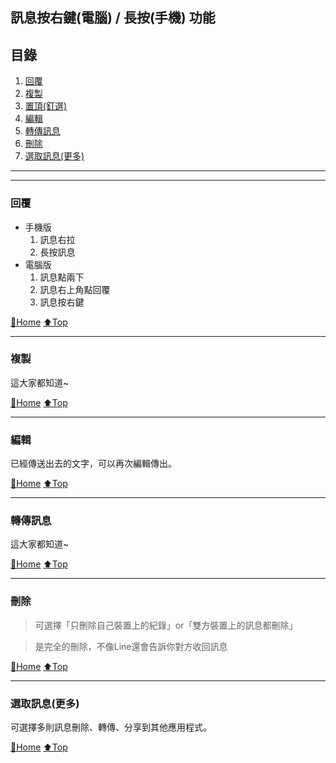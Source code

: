 ## 訊息按右鍵(電腦) / 長按(手機) 功能

## 目錄
1) [回覆](#回覆)
2) [複製](#複製)
3) [置頂(釘選)](#置頂(釘選))
4) [編輯](#編輯)
5) [轉傳訊息](#轉傳訊息)
6) [刪除](#刪除)
7) [選取訊息(更多)](#選取訊息(更多))

---
---

### 回覆
- 手機版
    1) 訊息右拉
    2) 長按訊息
- 電腦版
    1) 訊息點兩下
    2) 訊息右上角點回覆
    3) 訊息按右鍵


[🔱Home](../README.md)  [⬆️Top](#目錄)

---

### 複製
這大家都知道~

[🔱Home](../README.md)  [⬆️Top](#目錄)

---

### 編輯
已經傳送出去的文字，可以再次編輯傳出。

[🔱Home](../README.md)  [⬆️Top](#目錄)

---

### 轉傳訊息
這大家都知道~

[🔱Home](../README.md)  [⬆️Top](#目錄)

---

### 刪除

> 可選擇「只刪除自己裝置上的紀錄」or「雙方裝置上的訊息都刪除」

> 是完全的刪除，不像Line還會告訴你對方收回訊息

[🔱Home](../README.md)  [⬆️Top](#目錄)

---

### 選取訊息(更多)
可選擇多則訊息刪除、轉傳、分享到其他應用程式。

[🔱Home](../README.md)  [⬆️Top](#目錄)